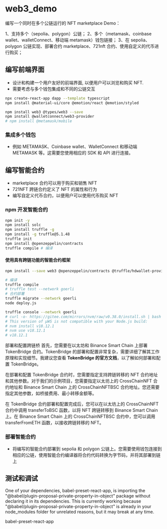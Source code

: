 # web3_demo

编写一个同时在多个公链运行的 NFT marketplace Demo：

1、支持多个（sepolia、polygon）公链；
2、多个（metamask、coinbase wallet、walletConnect、移动端 metamask）钱包链接；
3、在 sepolia、polygon 公链实现、部署合约 marketplace、721nft 合约、使用自定义的代币进行购买；

## 编写前端界面

- 设计和构建一个用户友好的前端界面, 以便用户可以浏览和购买 NFT.
- 需要考虑与多个钱包集成和不同的公链交互

```sh
npx create-react-app dapp --template typescript
npm install @material-ui/core @emotion/react @emotion/styled

npm install web3 @types/web3 --save
npm install @walletconnect/web3-provider
# npm install @metamask/mobile
```

### 集成多个钱包

- 例如 METAMASK、Coinbase wallet、WalletConnect 和移动端 METAMASK 等。这需要您使用相应的 SDK 和 API 进行连接。

## 编写智能合约

- marketplace 合约可以用于购买和销售 NFT
- 721NFT 跨链合约定义了 NFT 的属性和行为
- 编写自定义代币合约，以便用户可以使用代币购买 NFT

### npm 开发智能合约

```sh
npm init -y
npm install solc
npm install truffle -g
npm install -g truffle@5.1.48
truffle init
npm install @openzeppelin/contracts
truffle compile # 编译
```

#### 使用具有跨链功能的智能合约框架

```sh
npm install --save web3 @openzeppelin/contracts @truffle/hdwallet-provider

# 编译
truffle compile
# truffle test --network goerli
# 合约部署
truffle migrate --network goerli
node deploy.js

truffle console --network goerli
# curl -o- https://gitee.com/mirrors/nvm/raw/v0.38.0/install.sh | bash
# This version of µWS is not compatible with your Node.js build:
# nvm install v18.12.1
# nvm use v18.12.1
# v18.12.1
```

部署和配置跨链桥
首先，您需要在以太坊和 Binance Smart Chain 上部署 TokenBridge 合约。TokenBridge 的部署和配置非常复杂，需要详细了解其工作原理和实现细节。我建议您查看 **TokenBridge 的官方文档**，以了解如何部署和配置 TokenBridge。

在部署和配置 TokenBridge 合约时，您需要指定支持跨链转移的 NFT 合约地址和其他参数。对于我们的示例项目，您需要指定以太坊上的 CrossChainNFT 合约地址和 Binance Smart Chain 上的 CrossChainNFTBSC 合约地址。您还需要指定其他参数，如桥接费用、最小转移金额等。

在 TokenBridge 合约部署和配置完成后，您可以在以太坊上的 CrossChainNFT 合约中调用 transferToBSC 函数，以将 NFT 跨链转移到 Binance Smart Chain 上。在 Binance Smart Chain 上的 CrossChainNFTBSC 合约中，您可以调用 transferFromETH 函数，以接收跨链转移的 NFT。

### 部署智能合约

- 将编写的智能合约部署到 sepolia 和 polygon 公链上。您需要使用钱包连接到相应的公链，使用智能合约编译器将合约代码转换为字节码，并将其部署到链上

## 测试和调试

One of your dependencies, babel-preset-react-app, is importing the
"@babel/plugin-proposal-private-property-in-object" package without
declaring it in its dependencies. This is currently working because
"@babel/plugin-proposal-private-property-in-object" is already in your
node_modules folder for unrelated reasons, but it may break at any time.

babel-preset-react-app
